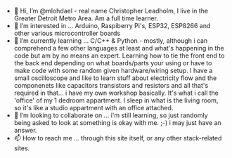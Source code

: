 - 👋 Hi, I’m @mlohdael - real name Christopher Leadholm, I live in the Greater Detroit Metro Area. Am a full time learner.
- 👀 I’m interested in ... Arduino, Raspiberry Pi's, ESP32, ESP8266 and other various microcontroller boards
- 🌱 I’m currently learning ... C/C++ & Python - mostly, although i can comprehend a few other languages at least and what's happening in the code but am by no means an expert. Learning how to tie the front end to the back end depending on what boards/parts your using or have to make code with some random given hardware/wiring setup. I have a small oscilloscope and like to learn stuff about electricity flow and the componenets like capacitors transistors and resistors and all that's required in that... i have my own workshop basically. It's what i call the 'office' of my 1 dedroom appartment. I sleep in what is the living room, so it's like a studio appartment with an office attached.
- 💞️ I’m looking to collaborate on ... i'm still learning, so just randomly being asked to look at something is okay with me. ;-) i may just have an answer.
- 📫 How to reach me ... through this site itself, or any other stack-related sites.

<!---
mlohdael/mlohdael is a ✨ special ✨ repository because its `README.md` (this file) appears on your GitHub profile.
You can click the Preview link to take a look at your changes.
--->
